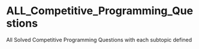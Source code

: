 # ALL_Competitive_Programming_Questions
All Solved Competitive Programming Questions with each subtopic defined
